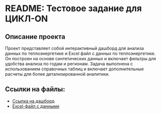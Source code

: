 # README: Тестовое задание для ЦИКЛ-ON

## Описание проекта
Проект представляет собой интерактивный дашборд для анализа данных по теплоэнергетике и Excel файл с  данных по теплоэнергетике. Он построен на основе синтетических данных и включает фильтры для удобства анализа по годам и регионам. Задача выполнена с использованием справочных таблиц и включает дополнительные расчеты для более детализированной аналитики.

## Ссылки на файлы:
- [Ссылка на дашборд](https://public.tableau.com/views/cycle-on/sheet4?:language=en-US&:sid=&:redirect=auth&:display_count=n&:origin=viz_share_link)
- [Excel-файл с данными](https://github.com/Sh-Nasib/test_task_cycle_on/blob/main/Теплоэнергетика_Аналитика.xlsx)
